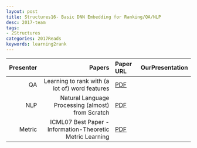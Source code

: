 ```yaml
---
layout: post
title: Structures16- Basic DNN Embedding for Ranking/QA/NLP
desc: 2017-team
tags:
- 2Structures
categories: 2017Reads
keywords: learning2rank 
---
```



| Presenter | Papers | Paper URL| OurPresentation |
| -----: | ---------------------------: | :----- | :----- |
| QA | Learning to rank with (a lot of) word features | [PDF](http://ronan.collobert.com/pub/matos/2009_ssi_jir.pdf) |  |
| NLP | Natural Language Processing (almost) from Scratch | [PDF](https://arxiv.org/abs/1103.0398) |  |
| Metric | ICML07 Best Paper - Information-Theoretic Metric Learning | [PDF]() |  |


